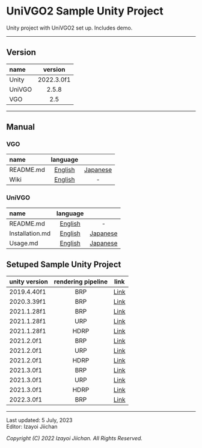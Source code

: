 # UniVGO2 Sample Unity Project

Unity project with UniVGO2 set up. Includes demo.

___

## Version

|name|version|
|:--|:--:|
|Unity|2022.3.0f1|
|UniVGO|2.5.8|
|VGO|2.5|

___

## Manual

### VGO

|name|language||
|:--|:--:|:--:|
|README.md|[English](https://github.com/izayoijiichan/VGO/blob/main/README.md)|[Japanese](https://github.com/izayoijiichan/VGO/blob/main/README.ja.md)|
|Wiki|[English](https://github.com/izayoijiichan/VGO/wiki)|-|

### UniVGO

|name|language||
|:--|:--:|:--:|
|README.md|[English](https://github.com/izayoijiichan/VGO/blob/main/UniVgo2/README.md)|-|
|Installation.md|[English](https://github.com/izayoijiichan/VGO/blob/main/Documentation~/UniVGO/Installation.md)|[Japanese](https://github.com/izayoijiichan/VGO/blob/main/Documentation~/UniVGO/Installation.ja.md)|
|Usage.md|[English](https://github.com/izayoijiichan/VGO/blob/main/Documentation~/UniVGO/Usage.md)|[Japanese](https://github.com/izayoijiichan/VGO/blob/main/Documentation~/UniVGO/Usage.ja.md)|

## Setuped Sample Unity Project

|unity version|rendering pipeline|link|
|:--|:--:|:--:|
|2019.4.40f1|BRP|[Link](https://github.com/izayoijiichan/univgo2.sample.unity.project/tree/unity2019.4.brp)|
|2020.3.39f1|BRP|[Link](https://github.com/izayoijiichan/univgo2.sample.unity.project/tree/unity2020.3.brp)|
|2021.1.28f1|BRP|[Link](https://github.com/izayoijiichan/univgo2.sample.unity.project/tree/unity2021.1.brp)|
|2021.1.28f1|URP|[Link](https://github.com/izayoijiichan/univgo2.sample.unity.project/tree/unity2021.1.urp)|
|2021.1.28f1|HDRP|[Link](https://github.com/izayoijiichan/univgo2.sample.unity.project/tree/unity2021.1.hdrp)|
|2021.2.0f1|BRP|[Link](https://github.com/izayoijiichan/univgo2.sample.unity.project/tree/unity2021.2.brp)|
|2021.2.0f1|URP|[Link](https://github.com/izayoijiichan/univgo2.sample.unity.project/tree/unity2021.2.urp)|
|2021.2.0f1|HDRP|[Link](https://github.com/izayoijiichan/univgo2.sample.unity.project/tree/unity2021.2.hdrp)|
|2021.3.0f1|BRP|[Link](https://github.com/izayoijiichan/univgo2.sample.unity.project/tree/unity2021.3.brp)|
|2021.3.0f1|URP|[Link](https://github.com/izayoijiichan/univgo2.sample.unity.project/tree/unity2021.3.urp)|
|2021.3.0f1|HDRP|[Link](https://github.com/izayoijiichan/univgo2.sample.unity.project/tree/unity2021.3.hdrp)|
|2022.3.0f1|BRP|[Link](https://github.com/izayoijiichan/univgo2.sample.unity.project/tree/unity2022.3.brp)|

___
Last updated: 5 July, 2023  
Editor: Izayoi Jiichan

*Copyright (C) 2022 Izayoi Jiichan. All Rights Reserved.*
